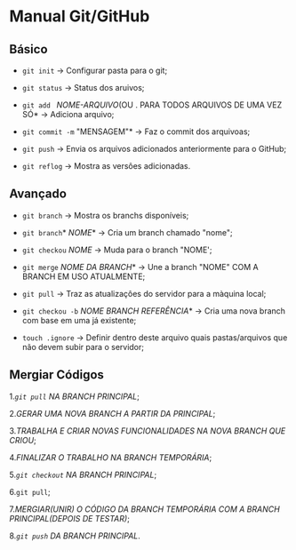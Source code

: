# Manual Git/GitHub

## Básico

- ```git init``` -> Configurar pasta para o git;


- ```git status``` -> Status dos aruivos;


- ```git add ``` _NOME-ARQUIVO_(OU . PARA TODOS ARQUIVOS DE UMA VEZ SÓ* -> Adiciona arquivo;


- ```git commit -m``` "MENSAGEM"* -> Faz o commit dos arquivoas;


- ```git push``` -> Envia os arquivos adicionados anteriormente para o GitHub;


- ```git reflog``` -> Mostra as versôes adicionadas.


## Avançado

- ```git branch``` -> Mostra os branchs disponíveis;


- ```git branch```* _NOME_* -> Cria um branch chamado "nome";


- ```git checkou``` *_NOME_* -> Muda para o branch "NOME';


- ```git merge``` _NOME DA BRANCH_* -> Une a branch "NOME" COM A BRANCH EM USO ATUALMENTE;


- ```git pull``` -> Traz as atualizaçôes do servidor para a màquina local;


- ```git checkou -b``` _NOME_ _BRANCH REFERÊNCIA_* -> Cria uma nova branch com base em uma já existente;


- ```touch .ignore``` -> Definir dentro deste arquivo quais pastas/arquivos que não devem subir para o servidor;


## Mergiar Códigos


1.*```git pull``` NA BRANCH PRINCIPAL*;


2.*GERAR UMA NOVA BRANCH A PARTIR DA PRINCIPAL*;


3.*TRABALHA E CRIAR NOVAS FUNCIONALIDADES NA NOVA BRANCH QUE CRIOU*;


4.*FINALIZAR O TRABALHO NA BRANCH TEMPORÁRIA*;


5.*```git checkout``` NA BRANCH PRINCIPAL*;


6.```git pull```;


7.*MERGIAR(UNIR) O CÓDIGO DA BRANCH TEMPORÁRIA COM A BRANCH PRINCIPAL(DEPOIS DE TESTAR)*;


8.*```git push``` DA BRANCH PRINCIPAL*.

